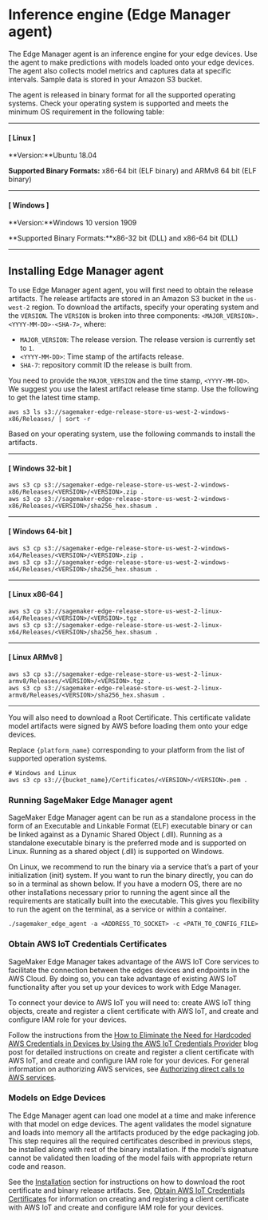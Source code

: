 # Inference engine \(Edge Manager agent\)<a name="edge-device-fleet-about"></a>

The Edge Manager agent is an inference engine for your edge devices\. Use the agent to make predictions with models loaded onto your edge devices\. The agent also collects model metrics and captures data at specific intervals\. Sample data is stored in your Amazon S3 bucket\.

The agent is released in binary format for all the supported operating systems\. Check your operating system is supported and meets the minimum OS requirement in the following table:

------
#### [ Linux ]

**Version:**Ubuntu 18\.04

**Supported Binary Formats:** x86\-64 bit \(ELF binary\) and ARMv8 64 bit \(ELF binary\)

------
#### [ Windows ]

**Version:**Windows 10 version 1909

**Supported Binary Formats:**x86\-32 bit \(DLL\) and x86\-64 bit \(DLL\)

------

## Installing Edge Manager agent<a name="edge-device-fleet-installation"></a>

To use Edge Manager agent agent, you will first need to obtain the release artifacts\. The release artifacts are stored in an Amazon S3 bucket in the `us-west-2` region\. To download the artifacts, specify your operating system and the `VERSION`\. The `VERSION` is broken into three components: `<MAJOR_VERSION>.<YYYY-MM-DD>-<SHA-7>`, where:
+ `MAJOR_VERSION`: The release version\. The release version is currently set to `1`\.
+ `<YYYY-MM-DD>`: Time stamp of the artifacts release\.
+ `SHA-7`: repository commit ID the release is built from\.

You need to provide the `MAJOR_VERSION` and the time stamp, `<YYYY-MM-DD>`\. We suggest you use the latest artifact release time stamp\. Use the following to get the latest time stamp\.

```
aws s3 ls s3://sagemaker-edge-release-store-us-west-2-windows-x86/Releases/ | sort -r
```

Based on your operating system, use the following commands to install the artifacts\.

------
#### [ Windows 32\-bit ]

```
aws s3 cp s3://sagemaker-edge-release-store-us-west-2-windows-x86/Releases/<VERSION>/<VERSION>.zip .
aws s3 cp s3://sagemaker-edge-release-store-us-west-2-windows-x86/Releases/<VERSION>/sha256_hex.shasum .
```

------
#### [ Windows 64\-bit ]

```
aws s3 cp s3://sagemaker-edge-release-store-us-west-2-windows-x64/Releases/<VERSION>/<VERSION>.zip .
aws s3 cp s3://sagemaker-edge-release-store-us-west-2-windows-x64/Releases/<VERSION>/sha256_hex.shasum .
```

------
#### [ Linux x86\-64 ]

```
aws s3 cp s3://sagemaker-edge-release-store-us-west-2-linux-x64/Releases/<VERSION>/<VERSION>.tgz .
aws s3 cp s3://sagemaker-edge-release-store-us-west-2-linux-x64/Releases/<VERSION>/sha256_hex.shasum .
```

------
#### [ Linux ARMv8 ]

```
aws s3 cp s3://sagemaker-edge-release-store-us-west-2-linux-armv8/Releases/<VERSION>/<VERSION>.tgz .
aws s3 cp s3://sagemaker-edge-release-store-us-west-2-linux-armv8/Releases/<VERSION>/sha256_hex.shasum .
```

------

You will also need to download a Root Certificate\. This certificate validate model artifacts were signed by AWS before loading them onto your edge devices\.

Replace `{platform_name}` corresponding to your platform from the list of supported operation systems\.

```
# Windows and Linux
aws s3 cp s3://{bucket_name}/Certificates/<VERSION>/<VERSION>.pem .
```

### Running SageMaker Edge Manager agent<a name="edge-device-fleet-running-agent"></a>

SageMaker Edge Manager agent can be run as a standalone process in the form of an Executable and Linkable Format \(ELF\) executable binary or can be linked against as a Dynamic Shared Object \(\.dll\)\. Running as a standalone executable binary is the preferred mode and is supported on Linux\. Running as a shared object \(\.dll\) is supported on Windows\.

On Linux, we recommend to run the binary via a service that’s a part of your initialization \(init\) system\. If you want to run the binary directly, you can do so in a terminal as shown below\. If you have a modern OS, there are no other installations necessary prior to running the agent since all the requirements are statically built into the executable\. This gives you flexibility to run the agent on the terminal, as a service or within a container\.

```
./sagemaker_edge_agent -a <ADDRESS_TO_SOCKET> -c <PATH_TO_CONFIG_FILE>
```

### Obtain AWS IoT Credentials Certificates<a name="edge-device-fleet-agent-certificates"></a>

SageMaker Edge Manager takes advantage of the AWS IoT Core services to facilitate the connection between the edges devices and endpoints in the AWS Cloud\. By doing so, you can take advantage of existing AWS IoT functionality after you set up your devices to work with Edge Manager\.

To connect your device to AWS IoT you will need to: create AWS IoT thing objects, create and register a client certificate with AWS IoT, and create and configure IAM role for your devices\.

Follow the instructions from the [How to Eliminate the Need for Hardcoded AWS Credentials in Devices by Using the AWS IoT Credentials Provider](http://aws.amazon.com/blogs/blogs/security/how-to-eliminate-the-need-for-hardcoded-aws-credentials-in-devices-by-using-the-aws-iot-credentials-provider/) blog post for detailed instructions on create and register a client certificate with AWS IoT, and create and configure IAM role for your devices\. For general information on authorizing AWS services, see [Authorizing direct calls to AWS services](https://docs.aws.amazon.com/iot/latest/developerguide/authorizing-direct-aws.html)\. 

### Models on Edge Devices<a name="edge-device-fleet-agent-models"></a>

The Edge Manager agent can load one model at a time and make inference with that model on edge devices\. The agent validates the model signature and loads into memory all the artifacts produced by the edge packaging job\. This step requires all the required certificates described in previous steps, be installed along with rest of the binary installation\. If the model’s signature cannot be validated then loading of the model fails with appropriate return code and reason\.

See the [Installation](https://docs.aws.amazon.com/sagemaker/latest/dg/edge-device-fleet-installation.html) section for instructions on how to download the root certificate and binary release artifacts\. See, [Obtain AWS IoT Credentials Certificates](https://docs.aws.amazon.com/sagemaker/latest/dg/edge-device-fleet-agent-certificates.html) for information on creating and registering a client certificate with AWS IoT and create and configure IAM role for your devices\.